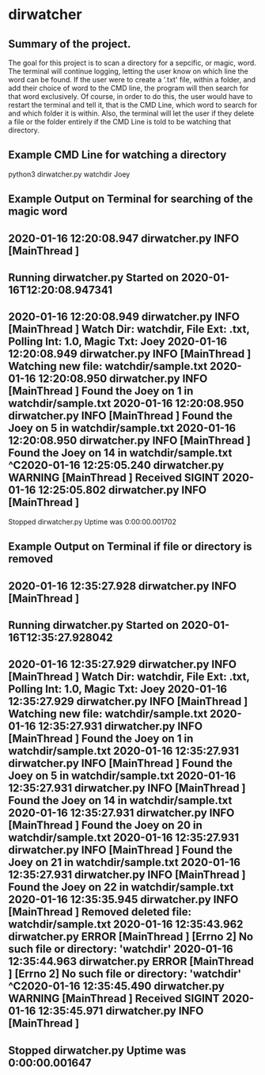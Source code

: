 # dirwatcher

## Summary of the project.
The goal for this project is to scan a directory for a sepcific, or magic, word. The terminal will continue logging, letting the user know on which line the word can be found. If the user were to create a '.txt' file, within a folder, and add their choice of word to the CMD line, the program will then search for that word exclusively. Of course, in order to do this, the user would have to restart the terminal and tell it, that is the CMD Line, which word to search for and which folder it is within. Also, the terminal will let the user if they delete a file or the folder entirely if the CMD Line is told to be watching that directory.

## Example CMD Line for watching a directory 
python3 dirwatcher.py watchdir Joey

## Example Output on Terminal for searching of the magic word
2020-01-16 12:20:08.947 dirwatcher.py INFO    [MainThread  ] 
----------------------------------------------------
   Running dirwatcher.py
   Started on 2020-01-16T12:20:08.947341
----------------------------------------------------

2020-01-16 12:20:08.949 dirwatcher.py INFO    [MainThread  ] Watch Dir: watchdir, File Ext: .txt, Polling Int: 1.0, Magic Txt: Joey
2020-01-16 12:20:08.949 dirwatcher.py INFO    [MainThread  ] Watching new file: watchdir/sample.txt
2020-01-16 12:20:08.950 dirwatcher.py INFO    [MainThread  ] Found the Joey on 1 in watchdir/sample.txt
2020-01-16 12:20:08.950 dirwatcher.py INFO    [MainThread  ] Found the Joey on 5 in watchdir/sample.txt
2020-01-16 12:20:08.950 dirwatcher.py INFO    [MainThread  ] Found the Joey on 14 in watchdir/sample.txt
^C2020-01-16 12:25:05.240 dirwatcher.py WARNING [MainThread  ] Received SIGINT
2020-01-16 12:25:05.802 dirwatcher.py INFO    [MainThread  ] 
----------------------------------------------------
   Stopped dirwatcher.py
   Uptime was 0:00:00.001702


## Example Output on Terminal if file or directory is removed
2020-01-16 12:35:27.928 dirwatcher.py INFO    [MainThread  ] 
----------------------------------------------------
   Running dirwatcher.py
   Started on 2020-01-16T12:35:27.928042
----------------------------------------------------

2020-01-16 12:35:27.929 dirwatcher.py INFO    [MainThread  ] Watch Dir: watchdir, File Ext: .txt, Polling Int: 1.0, Magic Txt: Joey
2020-01-16 12:35:27.929 dirwatcher.py INFO    [MainThread  ] Watching new file: watchdir/sample.txt
2020-01-16 12:35:27.931 dirwatcher.py INFO    [MainThread  ] Found the Joey on 1 in watchdir/sample.txt
2020-01-16 12:35:27.931 dirwatcher.py INFO    [MainThread  ] Found the Joey on 5 in watchdir/sample.txt
2020-01-16 12:35:27.931 dirwatcher.py INFO    [MainThread  ] Found the Joey on 14 in watchdir/sample.txt
2020-01-16 12:35:27.931 dirwatcher.py INFO    [MainThread  ] Found the Joey on 20 in watchdir/sample.txt
2020-01-16 12:35:27.931 dirwatcher.py INFO    [MainThread  ] Found the Joey on 21 in watchdir/sample.txt
2020-01-16 12:35:27.931 dirwatcher.py INFO    [MainThread  ] Found the Joey on 22 in watchdir/sample.txt
2020-01-16 12:35:35.945 dirwatcher.py INFO    [MainThread  ] Removed deleted file: watchdir/sample.txt
2020-01-16 12:35:43.962 dirwatcher.py ERROR   [MainThread  ] [Errno 2] No such file or directory: 'watchdir'
2020-01-16 12:35:44.963 dirwatcher.py ERROR   [MainThread  ] [Errno 2] No such file or directory: 'watchdir'
^C2020-01-16 12:35:45.490 dirwatcher.py WARNING [MainThread  ] Received SIGINT
2020-01-16 12:35:45.971 dirwatcher.py INFO    [MainThread  ] 
----------------------------------------------------
   Stopped dirwatcher.py
   Uptime was 0:00:00.001647
----------------------------------------------------
